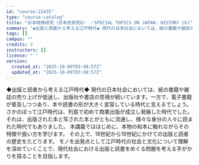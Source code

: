 ```yaml
---
id: "course:22435"
type: "course-catalog"
title: "日本特殊研究（日本史研究b） ／SPECIAL TOPICS ON JAPAN: HISTORY (b)"
summary: "◆出版と読者から考える江戸時代◆ 現代の日本社会においては、紙の書籍や雑誌の売り上げが低迷し、出版社や書店の苦境が続いています。一方で、電子書籍が普及しつつあり、本や読書の形が大きく変容している時代と言えるでしょう。 さかのぼって江戸時代は…"
tags: []
campus: ""
credits: 2
instructors: []
license: " "
version:
  created_at: "2025-10-09T03:48:57Z"
  updated_at: "2025-10-09T03:48:57Z"
---
```


◆出版と読者から考える江戸時代◆ 現代の日本社会においては、紙の書籍や雑誌の売り上げが低迷し、出版社や書店の苦境が続いています。一方で、電子書籍が普及しつつあり、本や読書の形が大きく変容している時代と言えるでしょう。 さかのぼって江戸時代は、列島で初めて商業出版が成立し発展した時代でした。それは、出版された本と写された本とがともに流通し、様々な身分の人々に読まれた時代でもありました。 本講義でははじめに、本物の和本に触れながらその特徴や扱い方を学びます。 その上で、18世紀から19世紀にかけての出版と読者の歴史をたどります。 モノを出発点として江戸時代の社会と文化について理解を深めていくことで、現代社会における出版と読書をめぐる問題を考える手がかりを探ることを目指します。
